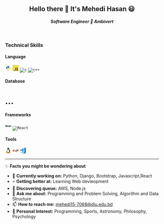 <h2 align="center">Hello there 👋 It's Mehedi Hasan 😃 </h2>
<h4 align="center"><i>Software Engineer 🌱 Ambivert</i></h4>
<br>

<p align="center">

### Technical Skills

#### Language

<code><img title="python" height="20" src="https://raw.githubusercontent.com/github/explore/80688e429a7d4ef2fca1e82350fe8e3517d3494d/topics/python/python.png"></code> <code><img title="javascript" height="20" src="https://raw.githubusercontent.com/github/explore/80688e429a7d4ef2fca1e82350fe8e3517d3494d/topics/javascript/javascript.png"></code> <code><img title="c" height="20" src="https://img.icons8.com/color/48/000000/c-programming.png"/></code>
<code><img title="c++" height="20" src="https://upload.wikimedia.org/wikipedia/commons/thumb/1/18/ISO_C%2B%2B_Logo.svg/1200px-ISO_C%2B%2B_Logo.svg.png"/></code>

#### Database

<h1>...</h1>



#### Frameworks

<code><img title="Django" height="20" src="https://raw.githubusercontent.com/github/explore/80688e429a7d4ef2fca1e82350fe8e3517d3494d/topics/django/django.png"></code> <code><img title="React" height="20" src="https://reactjs.org/logo-og.png"></code>


#### Tools

<code><img title="Linux" height="20" src="https://raw.githubusercontent.com/github/explore/80688e429a7d4ef2fca1e82350fe8e3517d3494d/topics/linux/linux.png"></code> 
<code><img title="git" height="20" src="https://raw.githubusercontent.com/github/explore/80688e429a7d4ef2fca1e82350fe8e3517d3494d/topics/git/git.png"></code> 
<code><img title="vs-code" height="20" src="https://raw.githubusercontent.com/github/explore/80688e429a7d4ef2fca1e82350fe8e3517d3494d/topics/visual-studio-code/visual-studio-code.png"></code> 


</p>

---

:sparkles: **Facts you might be wondering about**

- 🔭 **Currently working on:** Python, Django, Bootstrap, Javascript,React
- ⚡ **Getting better at:** Learning Web devleopment
- 🌱 **Discovering queue:** AWS, Node.js
- 💬 **Ask me about:** Programming and Problem Solving, Algorithm and Data Structure
- 📫 **How to reach me:** mehedi15-7068@diu.edu.bd
- :purple_heart: **Personal Interest:** Programming, Sports, Astronomy, Philosophy, Psychology
